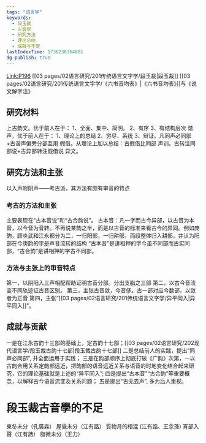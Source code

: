```yaml
---
tags: "语言学"
keywords:
  - 段玉裁
  - 古音学
  - 研究方法
  - 理论总结
  - 成就与不足
lastIndexTime: 1736236364681
dg-publish: true
---
```

[Link:P196](zotero://open-pdf/library/items/NXCWTZGN?page=196&annotation=PIEQ5VCU)
[[03 pages/02语言研究/201传统语言文字学/段玉裁\|段玉裁]]
[[03 pages/02语言研究/201传统语言文字学/《六书音均表》\|《六书音均表》]]与《说文解字注》
## 研究材料
上古韵文。优于前人在于：
1、全面、集中、简明。
2、有序
3、有结构层次
谐声，优于前人在于：
1、理论上的总结
2、穷尽、系统
3、辩证。凡同声必同部+古谐声偏旁分部互用
假借。从理论上加以总结：古假借比同部
声训。古转注同部说+古异部转注假借说
异文。
## 研究方法和主张
以入声附阴声——考古派，其方法有颇有审音的特点
### 考古的方法和主张
主要表现在“古本音说”和“古合韵说”。
古本音：凡一字而古今异部，以古音为本音，以今音为音转。不再说某韵之半，而是以古音的标准来看古今的异同。例如庚韵，顾炎武和江永都分为二，一归阳部，一归耕部，而段整体归入耕部，并认为阳部在今庚韵的字是声音流转的结构
“古本音”是讲相押的字今虽不同部而古实同部，“古合韵”是讲相押的字古不同部。
### 方法与主张上的审音特点
第一，以阴阳入三声相配帮助证明古音分部。分出支脂之三部
第二，以古今音流变不同轨迹证古音区别。
第三，主张古音敛，今音侈。古一部对应今数部，以敛者为正音
第四，主张“[[03 pages/02语言研究/201传统语言文字学/异平同入\|异平同入]]”。
## 成就与贡献
一是在江永古韵十三部的基础上，定古韵十七部；[[03 pages/02语言研究/202现代语言学/段玉裁古韵十七部\|段玉裁古韵十七部]]
二是总结前人的实践，提出“同声必同部”, 并全面运用于实践；
三是在韵部顺序上彻底打破《广韵》次第，一以古韵合用关系定韵部远近，把韵部的语音远近关系与语音的时地变化结合起来研究，它的理论基础就是上述的“异平同入”; 
四是提出“古本音”“古合韵”等重要概念，以解释古今语音流变及关系问题；
五是提出“古无去声”, 多为后人重视。

# 段玉裁古音學的不足
東冬未分（孔廣森）
屋覺未分（江有誥）
質物月的相混 (江有誥、王念孫)
宵部入聲（江有誥）
脂微未分（王力）
